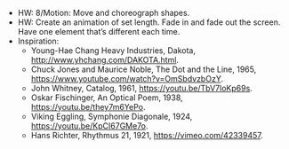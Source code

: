 - HW: 8/Motion: Move and choreograph shapes.
- HW: Create an animation of set length. Fade in and fade out the screen. Have one element that’s different each time.
- Inspiration:
  - Young-Hae Chang Heavy Industries, Dakota, http://www.yhchang.com/DAKOTA.html.
  - Chuck Jones and Maurice Noble, The Dot and the Line, 1965, https://www.youtube.com/watch?v=OmSbdvzbOzY.
  - John Whitney, Catalog, 1961, https://youtu.be/TbV7loKp69s.
  - Oskar Fischinger, An Optical Poem, 1938, https://youtu.be/they7m6YePo.
  - Viking Eggling, Symphonie Diagonale, 1924, https://youtu.be/KpCI67GMe7o.
  - Hans Richter, Rhythmus 21, 1921, https://vimeo.com/42339457.
